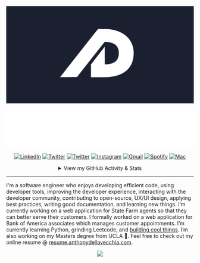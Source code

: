 <div align="center">
  <a href="https://anthonydellavecchia.com">
    <img src="https://raw.githubusercontent.com/anthonyjdella/anthonyjdella/main/anthony-logo-crop.svg?sanitize=true">
  </a>

  <a href="https://www.linkedin.com/in/anthonydellavecchia" target="_blank"><img alt="LinkedIn" src="https://img.shields.io/badge/LinkedIn-0077B5?style=for-the-badge&logo=linkedin&logoColor=white"></a>
    <a href="https://dev.to/anthonyjdella" target="_blank"><img alt="Twitter" src="https://img.shields.io/badge/dev.to-0A0A0A?style=for-the-badge&logo=dev.to&logoColor=white"></a>
  <a href="https://twitter.com/anthonyjdella" target="_blank"><img alt="Twitter" src="https://img.shields.io/badge/Twitter-1DA1F2?style=for-the-badge&logo=twitter&logoColor=white"></a>
    <a href="https://www.instagram.com/anthonyjdella/" target="_blank"><img alt="Instagram" src="https://img.shields.io/badge/Instagram-E4405F?style=for-the-badge&logo=instagram&logoColor=white"></a>
    <a href="mailto:anthony.dellavecchia.tech@gmail.com" target="_blank"><img alt="Gmail" src="https://img.shields.io/badge/Gmail-D14836?style=for-the-badge&logo=gmail&logoColor=white"></a>
  <a href="https://open.spotify.com/user/11101383989" target="_blank"><img alt="Spotify" src="https://img.shields.io/badge/Spotify-1ED760?&style=for-the-badge&logo=spotify&logoColor=white"></a>
  <a href="https://www.apple.com/" target="_blank"><img alt="Mac" src="https://img.shields.io/badge/Apple-laptop-999999?style=for-the-badge&logo=apple&logoColor=white"></a>
  <!--   <a href="https://leetcode.com/anthonyjdella/" target="_blank"><img alt="Leetcode" src="https://img.shields.io/badge/-LeetCode-FFA116?style=for-the-badge&logo=LeetCode&logoColor=black"></a> -->

  <details>
  <summary>View my GitHub Activity & Stats</summary>

  | | |
|:-------------------------:|:-------------------------:|
|<img width="1604" src="./metrics.svg">  |  <img width="1604" src="./metrics.two.svg">|
  
  </details>
</div>


<!-- ~~~~~~~~ OLD Content ~~~~~~~~~~~ -->
<!-- <a href="#"><img width="100%" height="auto" src="https://i.imgur.com/iXuL1HG.png" height="175px"/></a>

<h1 align="center">Hello there! <img src="https://raw.githubusercontent.com/MartinHeinz/MartinHeinz/master/wave.gif" width="30px"> I'm <a href="https://www.anthonydellavecchia.com">Anthony</h1>

<h3 align="center">Software Developer | Photographer | Designer</h3> -->


---

I'm a software engineer who enjoys developing efficient code, using developer tools, improving the developer experience, interacting with the developer community, contributing to open-source, UX/UI design, applying best practices, writing good documentation, and learning new things. I’m currently working on a web application for State Farm agents so that they can better serve their customers. I formally worked on a web application for Bank of America associates which manages customer appointments. I’m currently learning Python, grinding Leetcode, and [building cool things](https://github.com/anthonyjdella?tab=projects&type=beta). I’m also working on my Masters degree from UCLA 🐻. Feel free to check out my online resume @ [resume.anthonydellavecchia.com](https://resume.anthonydellavecchia.com/anthonyjdella?customTheme=Caffeine).
  
<p align="center">
  <img src="https://komarev.com/ghpvc/?username=anthonyjdella&style=flat-square&color=5d78ff" />
</p>
